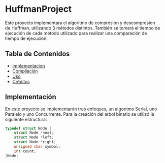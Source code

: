 # HuffmanProject
Este proyecto implementara el algoritmo de compresion y descompresion de Huffman, utilizando 3 métodos distintos. También se tomará el tiempo de ejecución de cada método utilizado para realizar una comparación de tiempo de ejecución.

## Tabla de Contenidos
 - [Implementacion](#Implementación)
 - [Compilación](#Compilación)
 - [Uso](#Uso)
 - [Créditos](#Créditos)

## Implementación

En este proyecto se implementarón tres enfoques, un algoritmo Serial, uno Paralelo y uno Concurrente.
Para la creación del arbol binario se utilizó la siguiente estructura:
```c
typedef struct Node {
    struct Node *next;
    struct Node *left;
    struct Node *right;
    unsigned char symbol;
    int count;
}Node;
```
